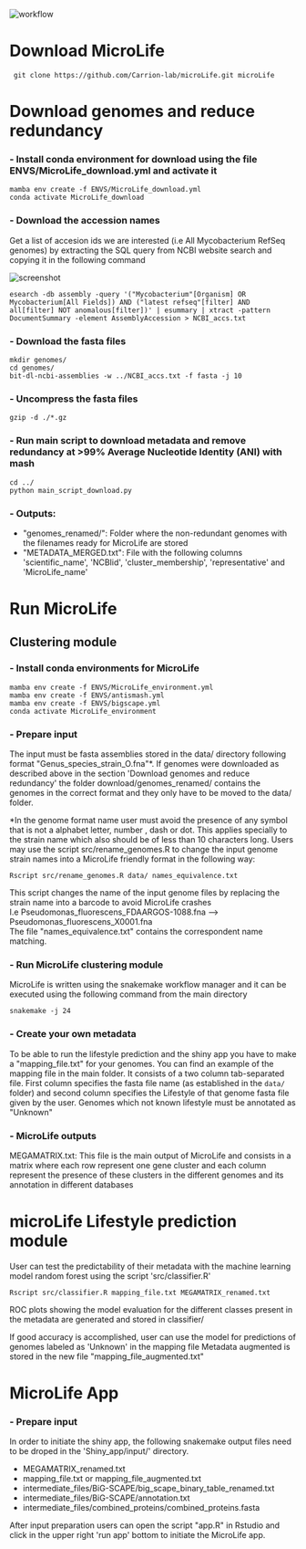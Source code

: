 ![workflow](https://user-images.githubusercontent.com/69348873/231155358-7fbebb3c-f6f6-406a-989b-9d273b83aa1e.png)


# Download MicroLife

```
 git clone https://github.com/Carrion-lab/microLife.git microLife
```


# Download genomes and reduce redundancy
### - Install conda environment for download using the file ENVS/MicroLife_download.yml and activate it

```
mamba env create -f ENVS/MicroLife_download.yml
conda activate MicroLife_download
```

### - Download the accession names 
Get a list of accesion ids we are interested (i.e All Mycobacterium RefSeq genomes) by extracting the SQL query from NCBI website search and copying it in the following command

![screenshot](https://user-images.githubusercontent.com/69348873/231155408-8ccbc10e-ce6f-4e24-bf2a-81c6e8f10aad.png)

```
esearch -db assembly -query '("Mycobacterium"[Organism] OR Mycobacterium[All Fields]) AND ("latest refseq"[filter] AND all[filter] NOT anomalous[filter])' | esummary | xtract -pattern         DocumentSummary -element AssemblyAccession > NCBI_accs.txt
```
### - Download the fasta files

```
mkdir genomes/
cd genomes/
bit-dl-ncbi-assemblies -w ../NCBI_accs.txt -f fasta -j 10
```

### - Uncompress the fasta files

```
gzip -d ./*.gz
```

### - Run main script to download metadata and remove redundancy at >99% Average Nucleotide Identity (ANI) with mash

```
cd ../
python main_script_download.py
```

### - Outputs:
- "genomes_renamed/": Folder where the non-redundant genomes with the filenames ready for MicroLife are stored
- "METADATA_MERGED.txt": File with the following columns 'scientific_name', 'NCBIid', 'cluster_membership', 'representative' and 'MicroLife_name'

# Run MicroLife

## Clustering module
### - Install conda environments for MicroLife

```
mamba env create -f ENVS/MicroLife_environment.yml
mamba env create -f ENVS/antismash.yml
mamba env create -f ENVS/bigscape.yml
conda activate MicroLife_environment
```

### - Prepare input
The input must be fasta assemblies stored in the data/ directory following format "Genus_species_strain_O.fna"*. If genomes were downloaded as described above in the section 'Download genomes and reduce redundancy' the folder download/genomes_renamed/ contains the genomes in the correct format and they only have to be moved to the data/ folder.

*In the genome format name user must avoid the presence of any symbol that is not a alphabet letter, number , dash or dot. This applies specially to the strain name which also should be of less than 10 characters long. Users may use the script src/rename_genomes.R to change the input genome strain names into a MicroLife friendly format in the following way:

```
Rscript src/rename_genomes.R data/ names_equivalence.txt
```
This script changes the name of the input genome files by replacing the strain name into a barcode to avoid MicroLife crashes \
I.e Pseudomonas_fluorescens_FDAARGOS-1088.fna --> Pseudomonas_fluorescens_X0001.fna \
The file "names_equivalence.txt" contains the correspondent name matching.

### - Run MicroLife clustering module
MicroLife is written using the snakemake workflow manager and it can be executed using the following command from the main directory

```
snakemake -j 24
```

### - Create your own metadata

To be able to run the lifestyle prediction and the shiny app you have to make a "mapping_file.txt" for your genomes.
You can find an example of the mapping file in the main folder. It consists of a two column tab-separated file. First column specifies the fasta file name (as established in the `data/` folder) and second column specifies the Lifestyle of that genome fasta file given by the user. Genomes which not known lifestyle must be annotated as "Unknown"

### - MicroLife outputs

MEGAMATRIX.txt: This file is the main output of MicroLife and consists in a matrix where each row represent one gene cluster and each column represent the presence of these clusters in the different genomes and its annotation in different databases

# microLife Lifestyle prediction module
User can test the predictability of their metadata with the machine learning model random forest using the script 'src/classifier.R'

```
Rscript src/classifier.R mapping_file.txt MEGAMATRIX_renamed.txt
```
ROC plots showing the model evaluation for the different classes present in the metadata are generated and stored in classifier/

If good accuracy is accomplished, user can use the model for predictions of genomes labeled as 'Unknown' in the mapping file 
Metadata augmented is stored in the new file "mapping_file_augmented.txt" 

# MicroLife App

### - Prepare input 
In order to initiate the shiny app, the following snakemake output files need to be droped in the 'Shiny_app/input/' directory.

- MEGAMATRIX_renamed.txt
- mapping_file.txt or mapping_file_augmented.txt
- intermediate_files/BiG-SCAPE/big_scape_binary_table_renamed.txt
- intermediate_files/BiG-SCAPE/annotation.txt
- intermediate_files/combined_proteins/combined_proteins.fasta

After input preparation users can open the script "app.R" in Rstudio and click in the upper right 'run app' bottom to initiate the MicroLife app. 
